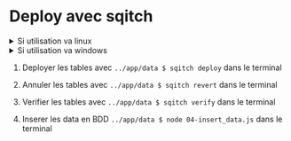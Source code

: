 # Deploy avec sqitch

<details>
<summary>Si utilisation va linux</summary>

1.1. Dans le terminal `bash create_user.sh`

</details>

<details>
<summary>Si utilisation va windows</summary>

1.1. Se connecter via le terminal a psql `psql -U postgres`

1.2. Cree le user et la database a la mano (script dispo en commantaire dans le fichier ./create_user.sh) puis sortir de psql

</details>

1. Deployer les tables avec `../app/data $ sqitch deploy` dans le terminal

2. Annuler les tables avec `../app/data $ sqitch revert` dans le terminal

3. Verifier les tables avec `../app/data $ sqitch verify` dans le terminal

4. Inserer les data en BDD `../app/data $ node 04-insert_data.js` dans le terminal
